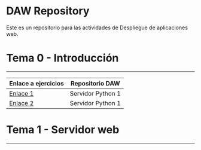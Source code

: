 # DAW Repository
Este es un repositorio para las actividades de Despliegue de aplicaciones web.

# Tema 0 - Introducción
---
| Enlace a ejercicios | Repositorio DAW |
| ----------- | ----------- |
| [Enlace 1](https://github.com/JM10PRO/DAW/blob/main/tema1/ejercicio1.py) | Servidor Python 1 |
| [Enlace 2](/tema1/ejercicio2.py) | Servidor Python 1 |

# Tema 1 - Servidor web
---

